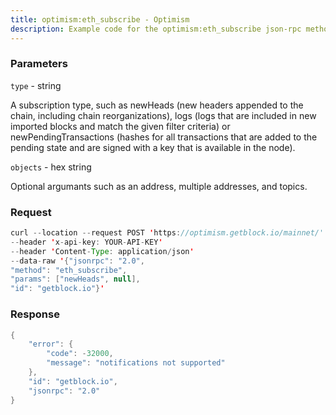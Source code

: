 ```yaml
---
title: optimism:eth_subscribe - Optimism
description: Example code for the optimism:eth_subscribe json-rpc method. Сomplete guide on how to use optimism:eth_subscribe json-rpc in GetBlock.io Web3 documentation.
---
```


### Parameters


`type` - string

A subscription type, such as newHeads (new headers appended to the
chain, including chain reorganizations), logs (logs that are included in
new imported blocks and match the given filter criteria) or
newPendingTransactions (hashes for all transactions that are added to
the pending state and are signed with a key that is available in the
node).

`objects` - hex string

Optional argumants such as an address, multiple addresses, and topics.

### Request

``` java
curl --location --request POST 'https://optimism.getblock.io/mainnet/' 
--header 'x-api-key: YOUR-API-KEY' 
--header 'Content-Type: application/json' 
--data-raw '{"jsonrpc": "2.0",
"method": "eth_subscribe",
"params": ["newHeads", null],
"id": "getblock.io"}'
```

###  Response

``` java
{
    "error": {
        "code": -32000,
        "message": "notifications not supported"
    },
    "id": "getblock.io",
    "jsonrpc": "2.0"
}
```

